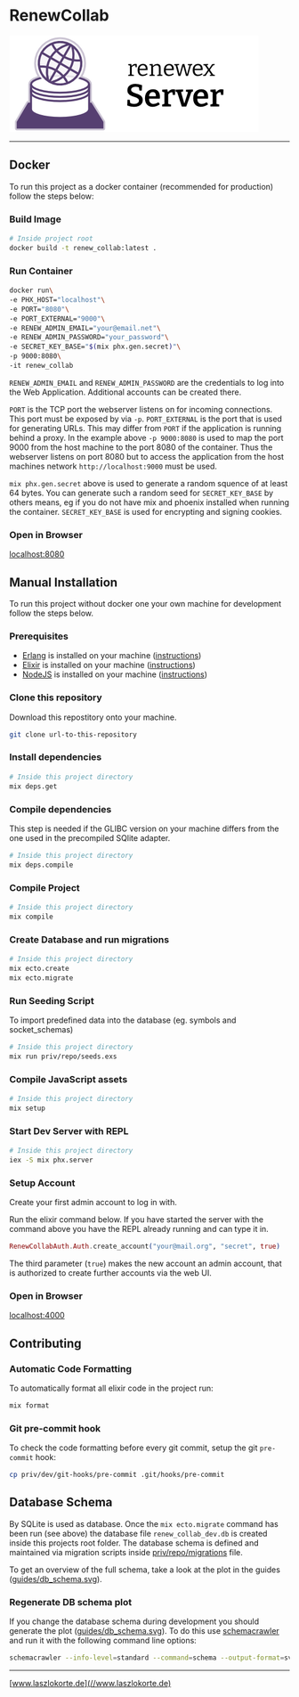 # RenewCollab

![Logo](./guides/images/logo.png)

---

## Docker

To run this project as a docker container (recommended for production) follow the steps below:

### Build Image

```sh
# Inside project root
docker build -t renew_collab:latest .
```

### Run Container

```sh 
docker run\
-e PHX_HOST="localhost"\
-e PORT="8080"\
-e PORT_EXTERNAL="9000"\
-e RENEW_ADMIN_EMAIL="your@email.net"\
-e RENEW_ADMIN_PASSWORD="your_password"\
-e SECRET_KEY_BASE="$(mix phx.gen.secret)"\
-p 9000:8080\
-it renew_collab
```

`RENEW_ADMIN_EMAIL` and `RENEW_ADMIN_PASSWORD` are the credentials to log into the Web Application.
Additional accounts can be created there.

`PORT` is the TCP port the webserver listens on for incoming connections. This port must be exposed by via `-p`. 
`PORT_EXTERNAL` is the port that is used for generating URLs. This may differ from `PORT` if the application is running behind a proxy. In the example above `-p 9000:8080` is used to map the port 9000 from the host machine to the port 8080 of the container. Thus the webserver listens on port 8080 but to access the application from the host machines network `http://localhost:9000` must be used. 

`mix phx.gen.secret` above is used to generate a random squence of at least 64 bytes. You can generate such a random seed for `SECRET_KEY_BASE` by others means, eg if you do not have mix and phoenix installed when running the container. `SECRET_KEY_BASE` is used for encrypting and signing cookies.



### Open in Browser

[localhost:8080](http://localhost:8080)

## Manual Installation

To run this project without docker one your own machine for development follow the steps below.

### Prerequisites

* [Erlang](https://www.erlang.org/) is installed on your machine ([instructions](https://www.erlang.org/downloads))
* [Elixir](https://elixir-lang.org/) is installed on your machine ([instructions](https://elixir-lang.org/install.html))
* [NodeJS](https://nodejs.org/en) is installed on your machine ([instructions](https://nodejs.org/en/download/prebuilt-installer))

### Clone this repository

Download this repostitory onto your machine.

```sh
git clone url-to-this-repository
```

### Install dependencies

```sh
# Inside this project directory
mix deps.get
``` 

### Compile dependencies 

This step is needed if the GLIBC version on your machine differs from the one used in the precompiled SQlite adapter.

```sh
# Inside this project directory
mix deps.compile
``` 

### Compile Project

```sh
# Inside this project directory
mix compile
``` 

### Create Database and run migrations

```sh
# Inside this project directory
mix ecto.create
mix ecto.migrate
```

### Run Seeding Script

To import predefined data into the database (eg. symbols and socket_schemas)

```sh
# Inside this project directory
mix run priv/repo/seeds.exs
```

### Compile JavaScript assets

```sh
# Inside this project directory
mix setup
```

### Start Dev Server with REPL

```sh
# Inside this project directory
iex -S mix phx.server
```

### Setup Account

Create your first admin account to log in with.

Run the elixir command below. If you have started the server with the command above you have the REPL already running and can type it in.

```ex
RenewCollabAuth.Auth.create_account("your@mail.org", "secret", true)
```

The third parameter (`true`) makes the new account an admin account, that is authorized to create further accounts via the web UI.

### Open in Browser

[localhost:4000](http://localhost:4000)

## Contributing

### Automatic Code Formatting

To automatically format all elixir code in the project run:

```sh
mix format
```

### Git pre-commit hook

To check the code formatting before every git commit, setup the git `pre-commit` hook:

```sh
cp priv/dev/git-hooks/pre-commit .git/hooks/pre-commit
```

## Database Schema

By SQLite is used as database. Once the `mix ecto.migrate` command has been run (see above) the database file `renew_collab_dev.db` is created inside this projects root folder. The database schema is defined and maintained via migration scripts inside [priv/repo/migrations](./priv/repo/migrations) file.

To get an overview of the full schema, take a look at the plot in the guides ([guides/db_schema.svg](./guides/db_schema.svg)).

### Regenerate DB schema plot

If you change the database schema during development you should generate the plot ([guides/db_schema.svg](./guides/db_schema.svg)). To do this use [schemacrawler](https://www.schemacrawler.com) and run it with the following command line options:

```sh
schemacrawler --info-level=standard --command=schema --output-format=svg --portable-names --server sqlite --database ./renew_collab_dev.db --output-file=guides/db_schema.svg
```

---

[www.laszlokorte.de](//www.laszlokorte.de)
